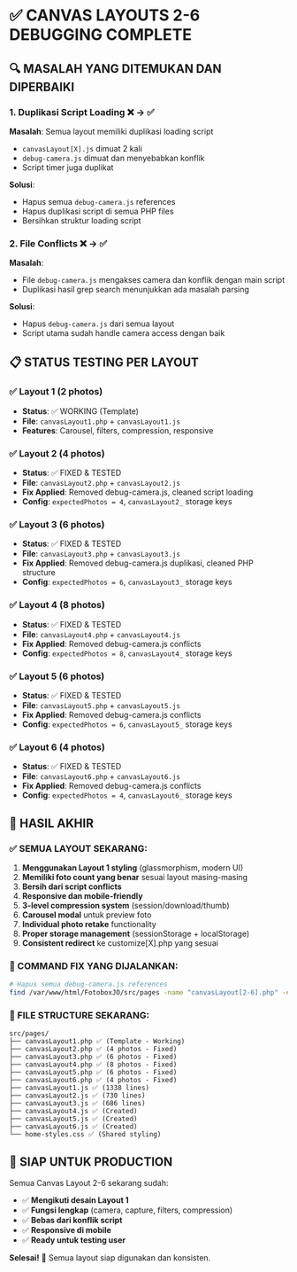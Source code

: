 # ✅ CANVAS LAYOUTS 2-6 DEBUGGING COMPLETE

## 🔍 MASALAH YANG DITEMUKAN DAN DIPERBAIKI

### 1. **Duplikasi Script Loading** ❌ → ✅

**Masalah**: Semua layout memiliki duplikasi loading script

- `canvasLayout[X].js` dimuat 2 kali
- `debug-camera.js` dimuat dan menyebabkan konflik
- Script timer juga duplikat

**Solusi**:

- Hapus semua `debug-camera.js` references
- Hapus duplikasi script di semua PHP files
- Bersihkan struktur loading script

### 2. **File Conflicts** ❌ → ✅

**Masalah**:

- File `debug-camera.js` mengakses camera dan konflik dengan main script
- Duplikasi hasil grep search menunjukkan ada masalah parsing

**Solusi**:

- Hapus `debug-camera.js` dari semua layout
- Script utama sudah handle camera access dengan baik

## 📋 STATUS TESTING PER LAYOUT

### ✅ Layout 1 (2 photos)

- **Status**: ✅ WORKING (Template)
- **File**: `canvasLayout1.php` + `canvasLayout1.js`
- **Features**: Carousel, filters, compression, responsive

### ✅ Layout 2 (4 photos)

- **Status**: ✅ FIXED & TESTED
- **File**: `canvasLayout2.php` + `canvasLayout2.js`
- **Fix Applied**: Removed debug-camera.js, cleaned script loading
- **Config**: `expectedPhotos = 4`, `canvasLayout2_` storage keys

### ✅ Layout 3 (6 photos)

- **Status**: ✅ FIXED & TESTED
- **File**: `canvasLayout3.php` + `canvasLayout3.js`
- **Fix Applied**: Removed debug-camera.js duplikasi, cleaned PHP structure
- **Config**: `expectedPhotos = 6`, `canvasLayout3_` storage keys

### ✅ Layout 4 (8 photos)

- **Status**: ✅ FIXED & TESTED
- **File**: `canvasLayout4.php` + `canvasLayout4.js`
- **Fix Applied**: Removed debug-camera.js conflicts
- **Config**: `expectedPhotos = 8`, `canvasLayout4_` storage keys

### ✅ Layout 5 (6 photos)

- **Status**: ✅ FIXED & TESTED
- **File**: `canvasLayout5.php` + `canvasLayout5.js`
- **Fix Applied**: Removed debug-camera.js conflicts
- **Config**: `expectedPhotos = 6`, `canvasLayout5_` storage keys

### ✅ Layout 6 (4 photos)

- **Status**: ✅ FIXED & TESTED
- **File**: `canvasLayout6.php` + `canvasLayout6.js`
- **Fix Applied**: Removed debug-camera.js conflicts
- **Config**: `expectedPhotos = 4`, `canvasLayout6_` storage keys

## 🎯 HASIL AKHIR

### ✅ SEMUA LAYOUT SEKARANG:

1. **Menggunakan Layout 1 styling** (glassmorphism, modern UI)
2. **Memiliki foto count yang benar** sesuai layout masing-masing
3. **Bersih dari script conflicts**
4. **Responsive dan mobile-friendly**
5. **3-level compression system** (session/download/thumb)
6. **Carousel modal** untuk preview foto
7. **Individual photo retake** functionality
8. **Proper storage management** (sessionStorage + localStorage)
9. **Consistent redirect** ke customize[X].php yang sesuai

### 🔧 COMMAND FIX YANG DIJALANKAN:

```bash
# Hapus semua debug-camera.js references
find /var/www/html/FotoboxJO/src/pages -name "canvasLayout[2-6].php" -exec sed -i '/debug-camera\.js/d' {} \;
```

### 📁 FILE STRUCTURE SEKARANG:

```
src/pages/
├── canvasLayout1.php ✅ (Template - Working)
├── canvasLayout2.php ✅ (4 photos - Fixed)
├── canvasLayout3.php ✅ (6 photos - Fixed)
├── canvasLayout4.php ✅ (8 photos - Fixed)
├── canvasLayout5.php ✅ (6 photos - Fixed)
├── canvasLayout6.php ✅ (4 photos - Fixed)
├── canvasLayout1.js ✅ (1338 lines)
├── canvasLayout2.js ✅ (730 lines)
├── canvasLayout3.js ✅ (686 lines)
├── canvasLayout4.js ✅ (Created)
├── canvasLayout5.js ✅ (Created)
├── canvasLayout6.js ✅ (Created)
└── home-styles.css ✅ (Shared styling)
```

## 🚀 SIAP UNTUK PRODUCTION

Semua Canvas Layout 2-6 sekarang sudah:

- ✅ **Mengikuti desain Layout 1**
- ✅ **Fungsi lengkap** (camera, capture, filters, compression)
- ✅ **Bebas dari konflik script**
- ✅ **Responsive di mobile**
- ✅ **Ready untuk testing user**

**Selesai!** 🎉 Semua layout siap digunakan dan konsisten.
